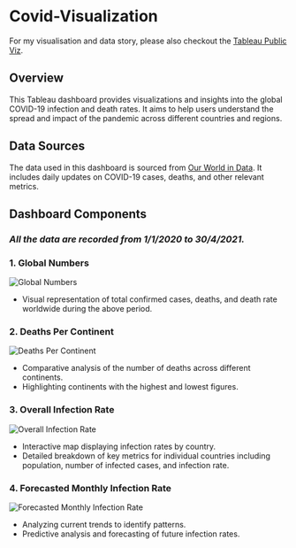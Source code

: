 # Covid-Visualization
For my visualisation and data story, please also checkout the [Tableau Public Viz](https://public.tableau.com/app/profile/hieu.pham7426/viz/Covid_17175180579100/COVID-19Cases).
## Overview

This Tableau dashboard provides visualizations and insights into the global COVID-19 infection and death rates. It aims to help users understand the spread and impact of the pandemic across different countries and regions.

## Data Sources

The data used in this dashboard is sourced from [Our World in Data](https://ourworldindata.org/covid-deaths). It includes daily updates on COVID-19 cases, deaths, and other relevant metrics.

## Dashboard Components

### _All the data are recorded from 1/1/2020 to 30/4/2021._

### 1. Global Numbers
![Global Numbers](https://github.com/PhamTrungHieu2001/Covid-Visualization/blob/main/images/Global%20Numbers.jpg)
- Visual representation of total confirmed cases, deaths, and death rate worldwide during the above period.

### 2. Deaths Per Continent
![Deaths Per Continent](https://github.com/PhamTrungHieu2001/Covid-Visualization/blob/main/images/Deaths%20Per%20Continent.jpg)
- Comparative analysis of the number of deaths across different continents.
- Highlighting continents with the highest and lowest figures.

### 3. Overall Infection Rate
![Overall Infection Rate](https://github.com/PhamTrungHieu2001/Covid-Visualization/blob/main/images/Overall%20Infection%20Rate.jpg)
- Interactive map displaying infection rates by country.
- Detailed breakdown of key metrics for individual countries including population, number of infected cases, and infection rate.

### 4. Forecasted Monthly Infection Rate
![Forecasted Monthly Infection Rate](https://github.com/PhamTrungHieu2001/Covid-Visualization/blob/main/images/Predicted%20Monthly%20Infection%20Rate.jpg)
- Analyzing current trends to identify patterns.
- Predictive analysis and forecasting of future infection rates.
